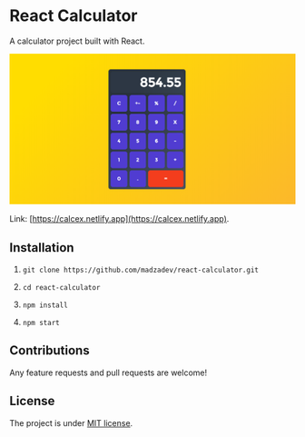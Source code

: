 # React Calculator

A calculator project built with React.

![Calculator Screenshot](/public/preview.png?raw=true "Preview")

Link: [https://calcex.netlify.app](https://calcex.netlify.app).

## Installation

1. `git clone https://github.com/madzadev/react-calculator.git`

2. `cd react-calculator`

3. `npm install`

4. `npm start`

## Contributions

Any feature requests and pull requests are welcome!

## License

The project is under [MIT license](https://choosealicense.com/licenses/mit/).
